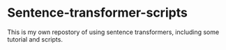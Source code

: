 # Sentence-transformer-scripts

This is my own repostory of using sentence transformers, including some tutorial and scripts. 
